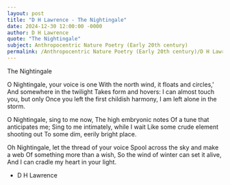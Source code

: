 ```yaml
---
layout: post
title: "D H Lawrence - The Nightingale"
date: 2024-12-30 12:00:00 -0000
author: D H Lawrence
quote: "The Nightingale"
subject: Anthropocentric Nature Poetry (Early 20th century)
permalink: /Anthropocentric Nature Poetry (Early 20th century)/D H Lawrence/D H Lawrence - The Nightingale
---
```


The Nightingale

O Nightingale, your voice is one
With the north wind, it floats and circles,'
And somewhere in the twilight
Takes form and hovers:
I can almost touch you, but only
Once you left the first childish harmony,
I am left alone in the storm.

O Nightingale, sing to me now,
The high embryonic notes
Of a tune that anticipates me;
Sing to me intimately, while I wait
Like some crude element shooting out
To some dim, eerily bright place.

Oh Nightingale, let the thread of your voice
Spool across the sky and make a web
Of something more than a wish,
So the wind of winter can set it alive,
And I can cradle my heart in your light.

- D H Lawrence
